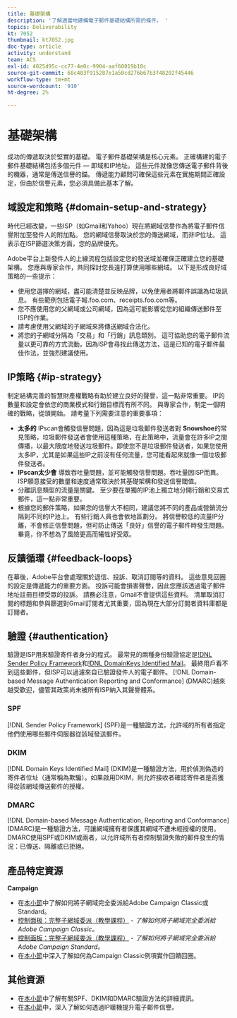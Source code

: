 ```yaml
---
title: 基礎架構
description: '了解適當地建構電子郵件基礎結構所需的條件。 '
topics: Deliverability
kt: 7052
thumbnail: kt7052.jpg
doc-type: article
activity: understand
team: ACS
exl-id: 4025d95c-cc77-4e0c-9904-aaf60019b18c
source-git-commit: 68c403f915287e1a50cd276b67b3f48202f45446
workflow-type: tm+mt
source-wordcount: '910'
ht-degree: 2%

---
```


# 基礎架構

成功的傳遞取決於堅實的基礎。 電子郵件基礎架構是核心元素。 正確構建的電子郵件基礎結構包括多個元件 — 即域和IP地址。 這些元件就像您傳送電子郵件背後的機器，通常是傳送信譽的錨。 傳遞能力顧問可確保這些元素在實施期間正確設定，但由於信譽元素，您必須具備此基本了解。

## 域設定和策略 {#domain-setup-and-strategy}

時代已經改變，一些ISP（如Gmail和Yahoo）現在將網域信譽作為將電子郵件信譽附加至發件人的附加點。 您的網域信譽取決於您的傳送網域，而非IP位址。 這表示在ISP篩選決策方面，您的品牌優先。

Adobe平台上新發件人的上線流程包括設定您的發送域並確保正確建立您的基礎架構。 您應與專家合作，共同探討您長遠打算使用哪些網域。 以下是形成良好域策略的一些提示：

* 使用您選擇的網域，盡可能清楚並反映品牌，以免使用者將郵件誤識為垃圾訊息。 有些範例包括電子報.foo.com、receipts.foo.com等。
* 您不應使用您的父網域或公司網域，因為這可能影響從您的組織傳送郵件至ISP的作業。
* 請考慮使用父網域的子網域來將傳送網域合法化。
* 將您的子網域分隔為「交易」和「行銷」訊息類別。 這可協助您的電子郵件流量以更可靠的方式流動，因為ISP會尋找此傳送方法，這是已知的電子郵件最佳作法，並強烈建議使用。

## IP策略 {#ip-strategy}

制定結構完善的智慧財產權戰略有助於建立良好的聲譽，這一點非常重要。 IP的數量和設定會依您的商業模式和行銷目標而有所不同。 與專家合作，制定一個明確的戰略，從頭開始。 請考量下列需要注意的重要事項：

* **太多的** IPscan會觸發信譽問題，因為這是垃圾郵件發送者對 **Snowshoe**&#x200B;的常見策略，垃圾郵件發送者會使用這種策略，在此策略中，流量會在許多IP之間傳播，以最大限度地發送垃圾郵件。即使您不是垃圾郵件發送者，如果您使用太多IP，尤其是如果這些IP之前沒有任何流量，您可能看起來就像一個垃圾郵件發送者。
* **IPscan太少會** 導致吞吐量問題，並可能觸發信譽問題。吞吐量因ISP而異。 ISP願意接受的數量和速度通常取決於其基礎架構和發送信譽閾值。
* 分離訊息類型的流量是關鍵。 至少要在單獨的IP池上獨立地分開行銷和交易式郵件，這一點非常重要。
* 根據您的郵件策略，如果您的信譽大不相同，建議您將不同的產品或營銷流分隔到不同的IP池上。 有些行銷人員也會依地區劃分。 將信譽較低的流量IP分離，不會修正信譽問題，但可防止傳送「良好」信譽的電子郵件時發生問題。 畢竟，你不想為了風險更高而犧牲好受眾。

## 反饋循環 {#feedback-loops}

在幕後，Adobe平台會處理關於退信、投訴、取消訂閱等的資料。 這些意見回圈的設定是傳遞能力的重要方面。 投訴可能會損害聲譽，因此您應該透過電子郵件地址註冊目標受眾的投訴。 請務必注意，Gmail不會提供這些資料。 清單取消訂閱的標題和參與篩選對Gmail訂閱者尤其重要，因為現在大部分訂閱者資料庫都是訂閱者。

## 驗證 {#authentication}

驗證是ISP用來驗證寄件者身分的程式。 最常見的兩種身份驗證協定是[!DNL Sender Policy Framework](SPF)和[!DNL DomainKeys Identified Mail](DKIM)。 最終用戶看不到這些郵件，但ISP可以過濾來自已驗證發件人的電子郵件。 [!DNL Domain-based Message Authentication Reporting and Conformance] (DMARC)越來越受歡迎，儘管其政策尚未被所有ISP納入其聲譽體系。

### SPF

[!DNL Sender Policy Framework] (SPF)是一種驗證方法，允許域的所有者指定他們使用哪些郵件伺服器從該域發送郵件。

### DKIM

[!DNL Domain Keys Identified Mail] (DKIM)是一種驗證方法，用於偵測偽造的寄件者位址（通常稱為欺騙）。如果啟用DKIM，則允許接收者確認寄件者是否獲得從該網域傳送郵件的授權。

### DMARC

[!DNL Domain-based Message Authentication, Reporting and Conformance] (DMARC)是一種驗證方法，可讓網域擁有者保護其網域不遭未經授權的使用。DMARC使用SPF或DKIM或兩者，以允許域所有者控制驗證失敗的郵件發生的情況：已傳送、隔離或已拒絕。

## 產品特定資源

**Campaign**

* 在[本小節](/help/additional-resources/ac-domain-name-setup.md)中了解如何將子網域完全委派給Adobe Campaign Classic或Standard。
* [控制面板：完整子網域委派（教學課程）](https://experienceleague.adobe.com/docs/campaign-classic-learn/control-panel/subdomains-and-certificates/subdomain-delegation.html) -  *了解如何將子網域完全委派給Adobe Campaign Classic。*
* [控制面板：完整子網域委派（教學課程）](https://experienceleague.adobe.com/docs/campaign-standard-learn/control-panel/subdomains-and-certificates/subdomain-delegation.html) -  *了解如何將子網域完全委派給Adobe Campaign Standard。*
* 在[本小節](/help/additional-resources/acc-technical-recommendations.md#feedback-loop-acc)中深入了解如何為Campaign Classic例項實作回饋回圈。

## 其他資源

* 在[本小節](/help/additional-resources/authentication.md)中了解有關SPF、DKIM和DMARC驗證方法的詳細資訊。
* 在[本小節](/help/additional-resources/increase-reputation-with-ip-warming.md)中，深入了解如何透過IP暖機提升電子郵件信譽。
